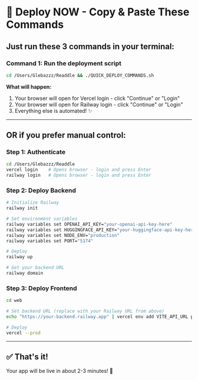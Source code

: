 # 🚀 Deploy NOW - Copy & Paste These Commands

## Just run these 3 commands in your terminal:

### Command 1: Run the deployment script
```bash
cd /Users/Glebazzz/Readdle && ./QUICK_DEPLOY_COMMANDS.sh
```

**What will happen:**
1. Your browser will open for Vercel login - click "Continue" or "Login"
2. Your browser will open for Railway login - click "Continue" or "Login"  
3. Everything else is automated! ✨

---

## OR if you prefer manual control:

### Step 1: Authenticate
```bash
cd /Users/Glebazzz/Readdle
vercel login    # Opens browser - login and press Enter
railway login   # Opens browser - login and press Enter
```

### Step 2: Deploy Backend
```bash
# Initialize Railway
railway init

# Set environment variables
railway variables set OPENAI_API_KEY="your-openai-api-key-here"
railway variables set HUGGINGFACE_API_KEY="your-huggingface-api-key-here"
railway variables set NODE_ENV="production"
railway variables set PORT="5174"

# Deploy
railway up

# Get your backend URL
railway domain
```

### Step 3: Deploy Frontend
```bash
cd web

# Set backend URL (replace with your Railway URL from above)
echo "https://your-backend.railway.app" | vercel env add VITE_API_URL production

# Deploy
vercel --prod
```

---

## ✅ That's it!

Your app will be live in about 2-3 minutes! 🎉

